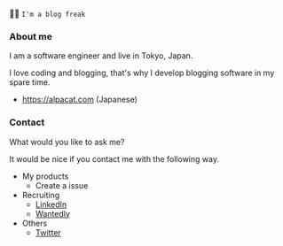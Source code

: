:technologist: `I'm a blog freak`

### About me

I am a software engineer and live in Tokyo, Japan.

I love coding and blogging, that's why I develop blogging software in my spare time.

* https://alpacat.com (Japanese)

### Contact

What would you like to ask me?

It would be nice if you contact me with the following way.

* My products
  * Create a issue
* Recruiting
  * [LinkedIn](https://www.linkedin.com/in/otoyo0122/)
  * [Wantedly](https://www.wantedly.com/id/otoyo)
* Others
  * [Twitter](https://twitter.com/otoyo0122)
